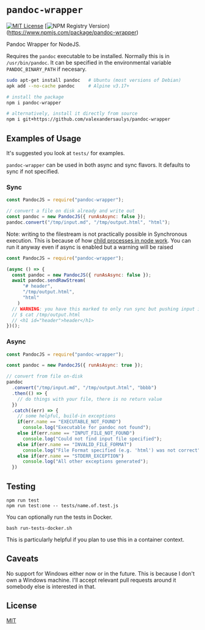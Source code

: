 # `pandoc-wrapper` 

[![MIT License](https://img.shields.io/npm/l/pandoc-wrapper)](https://www.npmjs.com/package/pandoc-wrapper)
[![NPM Registry Version](https://img.shields.io/npm/v/pandoc-wrapper))(https://www.npmjs.com/package/pandoc-wrapper)

Pandoc Wrapper for NodeJS. 

Requires the `pandoc` executable to be installed. Normally this is in
`/usr/bin/pandoc`. It can be specified in the environmental variable
`PANDOC_BINARY_PATH` if necesary.

```sh
sudo apt-get install pandoc   # Ubuntu (most versions of Debian)
apk add --no-cache pandoc     # Alpine v3.17+

# install the package
npm i pandoc-wrapper

# alternatively, install it directly from source
npm i git+https://github.com/valexandersaulys/pandoc-wrapper
```

## Examples of Usage

It's suggested you look at `tests/` for examples. 

`pandoc-wrapper` can be used in both async and sync flavors. It defaults to
sync if not specified. 

### Sync

```js
const PandocJS = require("pandoc-wrapper");

// convert a file on disk already and write out
const pandoc = new PandocJS({ runAsAsync: false });
pandoc.convert("/tmp/input.md", "/tmp/output.html", "html");
```

Note: writing to the filestream is not practically possible in
Synchronous execution. This is because of how [child processes in node
work](https://nodejs.org/api/child_process.html#subprocessstdin). You
can run it anyway even if async is enabled but a warning will be raised

```js
const PandocJS = require("pandoc-wrapper");

(async () => {
  const pandoc = new PandocJS({ runAsAsync: false });
  await pandoc.sendRawStream(
      "# header",
      "/tmp/output.html",
      "html"
    )
  // WARNING: you have this marked to only run sync but pushing input is always ASYNC
  // $ cat /tmp/output.html 
  // <h1 id="header">header</h1>
})();
```


### Async

```js
const PandocJS = require("pandoc-wrapper");

const pandoc = new PandocJS({ runAsAsync: true });

// convert from file on-disk
pandoc
  .convert("/tmp/input.md", "/tmp/output.html", "bbbb")
  .then(() => {
    // do things with your file, there is no return value
  })
  .catch((err) => {
    // some helpful, build-in exceptions
    if(err.name == "EXECUTABLE_NOT_FOUND")
      console.log("Executable for pandoc not found");
    else if(err.name == "INPUT_FILE_NOT_FOUND")    
      console.log("Could not find input file specified");
    else if(err.name == "INVALID_FILE_FORMAT")
      console.log("File Format specified (e.g. 'html') was not correct");
    else if(err.name == "STDERR_EXCEPTION")
      console.log("All other exceptions generated");
  })    
```


## Testing

```
npm run test
npm run test:one -- tests/name.of.test.js
```

You can optionally run the tests in Docker. 

```
bash run-tests-docker.sh
```

This is particularly helpful if you plan to use this in a container
context. 


## Caveats

No support for Windows either now or in the future. This is because I
don't own a Windows machine. I'll accept relevant pull requests around
it somebody else is interested in that. 


## License

[MIT](https://mit-license.org/)
